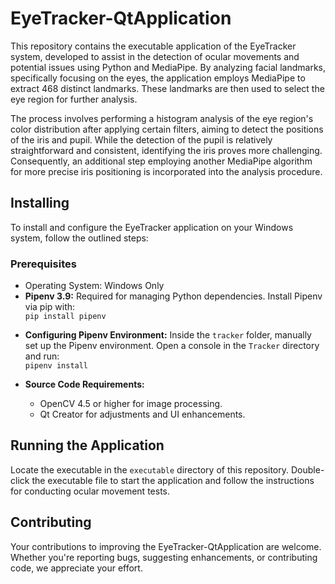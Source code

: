 <h1>EyeTracker-QtApplication</h1>
<p>This repository contains the executable application of the EyeTracker system, developed to assist in the detection of ocular movements and potential issues using Python and MediaPipe. By analyzing facial landmarks, specifically focusing on the eyes, the application employs MediaPipe to extract 468 distinct landmarks. These landmarks are then used to select the eye region for further analysis.</p>
<p>The process involves performing a histogram analysis of the eye region's color distribution after applying certain filters, aiming to detect the positions of the iris and pupil. While the detection of the pupil is relatively straightforward and consistent, identifying the iris proves more challenging. Consequently, an additional step employing another MediaPipe algorithm for more precise iris positioning is incorporated into the analysis procedure.</p>
<h2>Installing</h2>
<p>To install and configure the EyeTracker application on your Windows system, follow the outlined steps:</p>
<h3>Prerequisites</h3>
<ul>
  <li>Operating System: Windows Only</li>
  <li><strong>Pipenv 3.9:</strong> Required for managing Python dependencies. Install Pipenv via pip with:</li>
  <code>pip install pipenv</code>
</ul>

<ul>
  <li><strong>Configuring Pipenv Environment:</strong> Inside the <code>tracker</code> folder, manually set up the Pipenv environment. Open a console in the <code>Tracker</code> directory and run:</li>
  <code>pipenv install</code>
</ul>

<ul>
  <li><strong>Source Code Requirements:</strong></li>
  <ul>
    <li>OpenCV 4.5 or higher for image processing.</li>
    <li>Qt Creator for adjustments and UI enhancements.</li>
  </ul>
</ul>
<h2>Running the Application</h2>
<p>Locate the executable in the <code>executable</code> directory of this repository. Double-click the executable file to start the application and follow the instructions for conducting ocular movement tests.</p>
<h2>Contributing</h2>
<p>Your contributions to improving the EyeTracker-QtApplication are welcome. Whether you're reporting bugs, suggesting enhancements, or contributing code, we appreciate your effort.</p>
